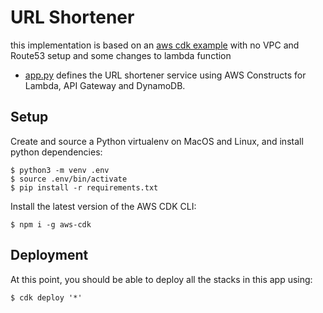 # URL Shortener

this implementation is based on an [aws cdk example](https://github.com/aws-samples/aws-cdk-examples) with no VPC and Route53 setup and some changes to lambda function

- [app.py](./app.py) defines the URL shortener service using AWS Constructs for Lambda, API Gateway and DynamoDB.

## Setup

Create and source a Python virtualenv on MacOS and Linux, and install python dependencies:

```
$ python3 -m venv .env
$ source .env/bin/activate
$ pip install -r requirements.txt
```

Install the latest version of the AWS CDK CLI:

```shell
$ npm i -g aws-cdk
```

## Deployment

At this point, you should be able to deploy all the stacks in this app using:

```shell
$ cdk deploy '*'
```
